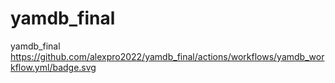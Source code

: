 # yamdb_final
yamdb_final
https://github.com/alexpro2022/yamdb_final/actions/workflows/yamdb_workflow.yml/badge.svg
